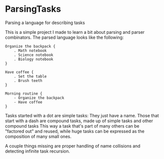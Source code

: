 # ParsingTasks
Parsing a language for describing tasks

This is a simple project I made to learn a bit about parsing and parser combinators. The parsed language looks like the following:
```
Organize the backpack {
    . Math notebook
    . Science notebook
    . Biology notebook
}

Have coffee {
    . Set the table
    . Brush teeth
}

Morning routine {
    - Organize the backpack
    - Have coffee
}
```

Tasks started with a dot are simple tasks: They just have a name.
Those that start with a dash are compound tasks, made up of simple tasks and other compound tasks
This way a task that's part of many others can be "factored out" and reused, while huge tasks can be expressed as the composition of many small ones.

A couple things missing are proper handling of name collisions and detecting infinite task recursion.
